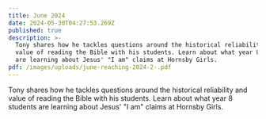 ```yaml
---
title: June 2024
date: 2024-05-30T04:27:53.269Z
published: true
description: >-
  Tony shares how he tackles questions around the historical reliability and
  value of reading the Bible with his students. Learn about what year 8 students
  are learning about Jesus' "I am" claims at Hornsby Girls.
pdf: /images/uploads/june-reaching-2024-2-.pdf
---
```

Tony shares how he tackles questions around the historical reliability and value of reading the Bible with his students. Learn about what year 8 students are learning about Jesus' "I am" claims at Hornsby Girls.
